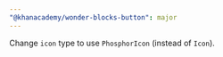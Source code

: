 ```yaml
---
"@khanacademy/wonder-blocks-button": major
---
```


Change `icon` type to use `PhosphorIcon` (instead of `Icon`).
